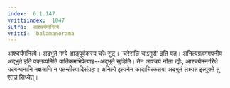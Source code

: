 ```yaml
---
index:  6.1.147
vrittiindex:  1047
sutra:  आश्चर्यमानित्ये
vritti:  balamanorama 
---
```


आश्चर्यमनित्ये। अद्भुते गम्ये आङ्पूर्वकस्य चरेः सुट्। `चरेराङि चाऽगुरौ' इति यत्। अनित्यग्रहणमपनीय अद्भुते इति वक्तव्यमिति वार्तिकमभिप्रेत्याह--अद्भुते सुडिति। तेन आश्चर्य नीला द्यौः, आश्चर्यमन्तरिक्षे यदबन्धनानि नक्षत्राणि न पतन्तीत्यादिसंग्रहः। अनित्ये इत्यनेन कादाचित्कतया अद्भुतं लक्ष्यत इत्युक्ते तु एतन्न सिध्येत्। 

